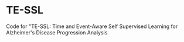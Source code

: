 # TE-SSL
Code for "TE-SSL: Time and Event-Aware Self Supervised Learning for Alzheimer's Disease Progression Analysis
